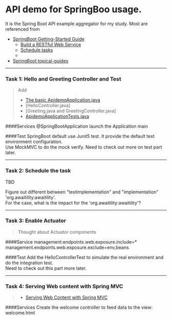 # API demo for SpringBoo usage. 
It is the Spring Boot API example aggregator for my study. Most are referenced from

* [SpringBoot Getting-Started Guide](https://spring.io/guides#getting-started-guides)
  * [Build a RESTful Web Service](https://spring.io/guides/gs/rest-service/)
  * [Schedule tasks](https://spring.io/guides/gs/scheduling-tasks/)
  * 
* [SpringBoot topical-guides](https://spring.io/guides#topical-guides)


***
### Task 1: Hello and Greeting Controller and Test
>Add
>* [The basic ApidemoApplication.java](/src/main/java/com/weginlee/apidemo/ApidemoApplication.java)
>* [HelloController.java]
>* [Greeting.java and GreetingController.java]
>* [ApidemoApplicationTests.java](/src/test/java/com/weginlee/apidemo/ApidemoApplicationTests.java)

####Services
@SpringBootApplication launch the Application main 

####Test
SpringBoot default use Junit5 test. It provide the default test environment configuration.  
Use MockMVC to do the mock verify. Need to check out more on test part later. 


***
### Task 2: Schedule the task
TBD <p>
Figure out different between "testimplementation" and "implementation" 'org.awaitility:awaitility'.  
For the case, what is the impact for the 'org.awaitility:awaitility'? 



****
### Task 3: Enable Actuator
>Thought about Actuator components
>
####Service
  management.endpoints.web.exposure.include=*
  management.endpoints.web.exposure.exclude=env,beans



####Test
Add the HelloControllerTest to simulate the real environment and do the integration test.  
Need to check out this part more later. 


****
### Task 4: Serving Web content with Spring MVC
> * [Serving Web Content with Spring MVC](https://spring.io/guides/gs/serving-web-content/)

####Services
Create the welcome controller to feed data to the view: welcome.html



